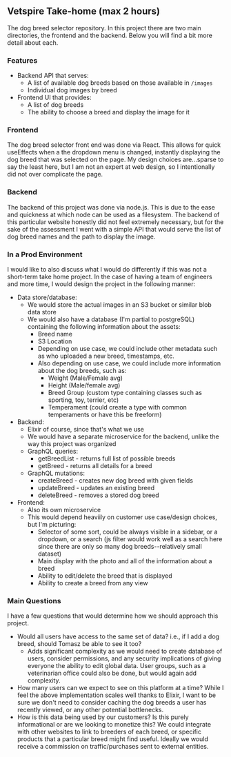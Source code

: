 ## Vetspire Take-home (max 2 hours)

The dog breed selector repository. In this project there are two main directories, the frontend and the backend. Below you will find a bit more detail about each. 

### Features
- Backend API that serves:
    - A list of available dog breeds based on those available in `/images`
    - Individual dog images by breed
- Frontend UI that provides:
    - A list of dog breeds
    - The ability to choose a breed and display the image for it

### Frontend
The dog breed selector front end was done via React. This allows for quick useEffects when a the dropdown menu is changed, instantly displaying the dog breed that was selected on the page. My design choices are...sparse to say the least here, but I am not an expert at web design, so I intentionally did not over complicate the page. 

### Backend
The backend of this project was done via node.js. This is due to the ease and quickness at which node can be used as a filesystem. The backend of this particular website honestly did not feel extremely necessary, but for the sake of the assessment I went with a simple API that would serve the list of dog breed names and the path to display the image. 

### In a Prod Environment
I would like to also discuss what I would do differently if this was not a short-term take home project. In the case of having a team of engineers and more time, I would design the project in the following manner:
- Data store/database:
    - We would store the actual images in an S3 bucket or similar blob data store
    - We would also have a database (I'm partial to postgreSQL) containing the following information about the assets:
        - Breed name
        - S3 Location
        - Depending on use case, we could include other metadata such as who uploaded a new breed, timestamps, etc.
        - Also depending on use case, we could include more information about the dog breeds, such as:
            - Weight (Male/Female avg)
            - Height (Male/female avg)
            - Breed Group (custom type containing classes such as sporting, toy, terrier, etc)
            - Temperament (could create a type with common temperaments or have this be freeform)
- Backend:
    - Elixir of course, since that's what we use
    - We would have a separate microservice for the backend, unlike the way this project was organized
    - GraphQL queries:
        - getBreedList - returns full list of possible breeds
        - getBreed - returns all details for a breed
    - GraphQL mutations:
        - createBreed - creates new dog breed with given fields
        - updateBreed - updates an existing breed
        - deleteBreed - removes a stored dog breed
- Frontend:
    - Also its own microservice
    - This would depend heaviily on customer use case/design choices, but I'm picturing:
        - Selector of some sort, could be always visible in a sidebar, or a dropdown, or a search (js filter would work well as a search here since there are only so many dog breeds--relatively small dataset)
        - Main display with the photo and all of the information about a breed
        - Ability to edit/delete the breed that is displayed
        - Ability to create a breed from any view

### Main Questions
I have a few questions that would determine how we should approach this project.
- Would all users have access to the same set of data? i.e., if I add a dog breed, should Tomasz be able to see it too?
    - Adds significant complexity as we would need to create database of users, consider permissions, and any security implications of giving everyone the ability to edit global data. User groups, such as a veterinarian office could also be done, but would again add complexity. 
- How many users can we expect to see on this platform at a time? While I feel the above implementation scales well thanks to Elixir, I want to be sure we don't need to consider caching the dog breeds a user has recently viewed, or any other potential bottlenecks.
- How is this data being used by our customers? Is this purely informational or are we looking to monetize this? We could integrate with other websites to link to breeders of each breed, or specific products that a particular breed might find useful. Ideally we would receive a commission on traffic/purchases sent to external entities. 

